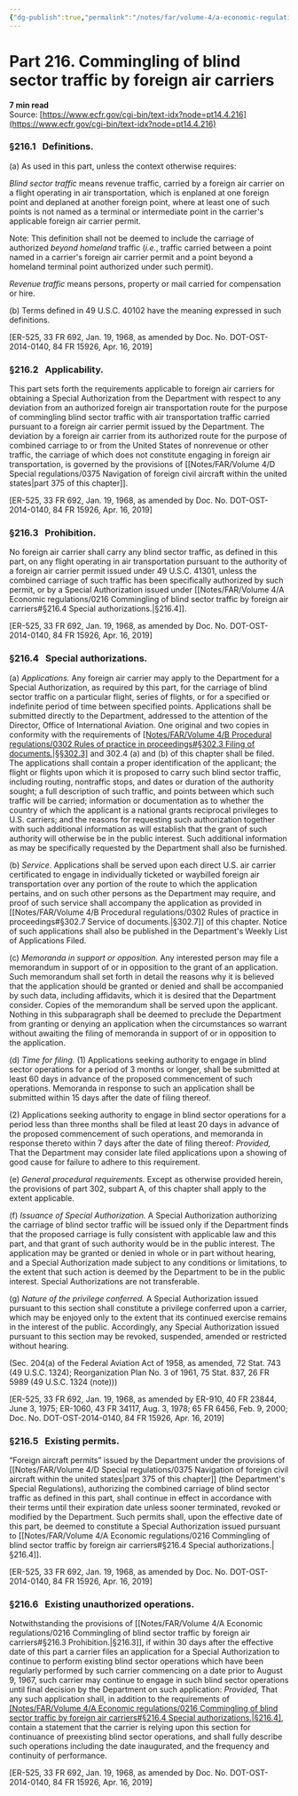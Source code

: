 ```yaml
---
{"dg-publish":true,"permalink":"/notes/far/volume-4/a-economic-regulations/0216-commingling-of-blind-sector-traffic-by-foreign-air-carriers/","title":"0216 Commingling of blind sector traffic by foreign air carriers"}
---
```



# Part 216. Commingling of blind sector traffic by foreign air carriers
**7 min read**  
Source: [https://www.ecfr.gov/cgi-bin/text-idx?node=pt14.4.216](https://www.ecfr.gov/cgi-bin/text-idx?node=pt14.4.216)

<div>

### §216.1   Definitions.

\(a\) As used in this part, unless the context otherwise requires:

*Blind sector traffic* means revenue traffic, carried by a foreign air carrier on a flight operating in air transportation, which is enplaned at one foreign point and deplaned at another foreign point, where at least one of such points is not named as a terminal or intermediate point in the carrier's applicable foreign air carrier permit.

<div>

Note: This definition shall not be deemed to include the carriage of authorized *beyond homeland* traffic (*i.e.*, traffic carried between a point named in a carrier's foreign air carrier permit and a point beyond a homeland terminal point authorized under such permit).

</div>

*Revenue traffic* means persons, property or mail carried for compensation or hire.

\(b\) Terms defined in 49 U.S.C. 40102 have the meaning expressed in such definitions.

\[ER-525, 33 FR 692, Jan. 19, 1968, as amended by Doc. No. DOT-OST-2014-0140, 84 FR 15926, Apr. 16, 2019\]

### §216.2   Applicability.

This part sets forth the requirements applicable to foreign air carriers for obtaining a Special Authorization from the Department with respect to any deviation from an authorized foreign air transportation route for the purpose of commingling blind sector traffic with air transportation traffic carried pursuant to a foreign air carrier permit issued by the Department. The deviation by a foreign air carrier from its authorized route for the purpose of combined carriage to or from the United States of nonrevenue or other traffic, the carriage of which does not constitute engaging in foreign air transportation, is governed by the provisions of [[Notes/FAR/Volume 4/D Special regulations/0375 Navigation of foreign civil aircraft within the united states\|part 375 of this chapter]].

\[ER-525, 33 FR 692, Jan. 19, 1968, as amended by Doc. No. DOT-OST-2014-0140, 84 FR 15926, Apr. 16, 2019\]

### §216.3   Prohibition.

No foreign air carrier shall carry any blind sector traffic, as defined in this part, on any flight operating in air transportation pursuant to the authority of a foreign air carrier permit issued under 49 U.S.C. 41301, unless the combined carriage of such traffic has been specifically authorized by such permit, or by a Special Authorization issued under [[Notes/FAR/Volume 4/A Economic regulations/0216 Commingling of blind sector traffic by foreign air carriers#§216.4   Special authorizations.\|§216.4]].

\[ER-525, 33 FR 692, Jan. 19, 1968, as amended by Doc. No. DOT-OST-2014-0140, 84 FR 15926, Apr. 16, 2019\]

### §216.4   Special authorizations.

\(a\) *Applications.* Any foreign air carrier may apply to the Department for a Special Authorization, as required by this part, for the carriage of blind sector traffic on a particular flight, series of flights, or for a specified or indefinite period of time between specified points. Applications shall be submitted directly to the Department, addressed to the attention of the Director, Office of International Aviation. One original and two copies in conformity with the requirements of [[Notes/FAR/Volume 4/B Procedural regulations/0302 Rules of practice in proceedings#§302.3   Filing of documents.\|§§302.3]](b) and 302.4 (a) and (b) of this chapter shall be filed. The applications shall contain a proper identification of the applicant; the flight or flights upon which it is proposed to carry such blind sector traffic, including routing, nontraffic stops, and dates or duration of the authority sought; a full description of such traffic, and points between which such traffic will be carried; information or documentation as to whether the country of which the applicant is a national grants reciprocal privileges to U.S. carriers; and the reasons for requesting such authorization together with such additional information as will establish that the grant of such authority will otherwise be in the public interest. Such additional information as may be specifically requested by the Department shall also be furnished.

\(b\) *Service.* Applications shall be served upon each direct U.S. air carrier certificated to engage in individually ticketed or waybilled foreign air transportation over any portion of the route to which the application pertains, and on such other persons as the Department may require, and proof of such service shall accompany the application as provided in [[Notes/FAR/Volume 4/B Procedural regulations/0302 Rules of practice in proceedings#§302.7   Service of documents.\|§302.7]] of this chapter. Notice of such applications shall also be published in the Department's Weekly List of Applications Filed.

\(c\) *Memoranda in support or opposition.* Any interested person may file a memorandum in support of or in opposition to the grant of an application. Such memorandum shall set forth in detail the reasons why it is believed that the application should be granted or denied and shall be accompanied by such data, including affidavits, which it is desired that the Department consider. Copies of the memorandum shall be served upon the applicant. Nothing in this subparagraph shall be deemed to preclude the Department from granting or denying an application when the circumstances so warrant without awaiting the filing of memoranda in support of or in opposition to the application.

\(d\) *Time for filing.* (1) Applications seeking authority to engage in blind sector operations for a period of 3 months or longer, shall be submitted at least 60 days in advance of the proposed commencement of such operations. Memoranda in response to such an application shall be submitted within 15 days after the date of filing thereof.

\(2\) Applications seeking authority to engage in blind sector operations for a period less than three months shall be filed at least 20 days in advance of the proposed commencement of such operations, and memoranda in response thereto within 7 days after the date of filing thereof: *Provided,* That the Department may consider late filed applications upon a showing of good cause for failure to adhere to this requirement.

\(e\) *General procedural requirements.* Except as otherwise provided herein, the provisions of part 302, subpart A, of this chapter shall apply to the extent applicable.

\(f\) *Issuance of Special Authorization.* A Special Authorization authorizing the carriage of blind sector traffic will be issued only if the Department finds that the proposed carriage is fully consistent with applicable law and this part, and that grant of such authority would be in the public interest. The application may be granted or denied in whole or in part without hearing, and a Special Authorization made subject to any conditions or limitations, to the extent that such action is deemed by the Department to be in the public interest. Special Authorizations are not transferable.

\(g\) *Nature of the privilege conferred.* A Special Authorization issued pursuant to this section shall constitute a privilege conferred upon a carrier, which may be enjoyed only to the extent that its continued exercise remains in the interest of the public. Accordingly, any Special Authorization issued pursuant to this section may be revoked, suspended, amended or restricted without hearing.

(Sec. 204(a) of the Federal Aviation Act of 1958, as amended, 72 Stat. 743 (49 U.S.C. 1324); Reorganization Plan No. 3 of 1961, 75 Stat. 837, 26 FR 5989 (49 U.S.C. 1324 (note)))

\[ER-525, 33 FR 692, Jan. 19, 1968, as amended by ER-910, 40 FR 23844, June 3, 1975; ER-1060, 43 FR 34117, Aug. 3, 1978; 65 FR 6456, Feb. 9, 2000; Doc. No. DOT-OST-2014-0140, 84 FR 15926, Apr. 16, 2019\]

### §216.5   Existing permits.

“Foreign aircraft permits” issued by the Department under the provisions of [[Notes/FAR/Volume 4/D Special regulations/0375 Navigation of foreign civil aircraft within the united states\|part 375 of this chapter]] (the Department's Special Regulations), authorizing the combined carriage of blind sector traffic as defined in this part, shall continue in effect in accordance with their terms until their expiration date unless sooner terminated, revoked or modified by the Department. Such permits shall, upon the effective date of this part, be deemed to constitute a Special Authorization issued pursuant to [[Notes/FAR/Volume 4/A Economic regulations/0216 Commingling of blind sector traffic by foreign air carriers#§216.4   Special authorizations.\|§216.4]].

\[ER-525, 33 FR 692, Jan. 19, 1968, as amended by Doc. No. DOT-OST-2014-0140, 84 FR 15926, Apr. 16, 2019\]

### §216.6   Existing unauthorized operations.

Notwithstanding the provisions of [[Notes/FAR/Volume 4/A Economic regulations/0216 Commingling of blind sector traffic by foreign air carriers#§216.3   Prohibition.\|§216.3]], if within 30 days after the effective date of this part a carrier files an application for a Special Authorization to continue to perform existing blind sector operations which have been regularly performed by such carrier commencing on a date prior to August 9, 1967, such carrier may continue to engage in such blind sector operations until final decision by the Department on such application: *Provided,* That any such application shall, in addition to the requirements of [[Notes/FAR/Volume 4/A Economic regulations/0216 Commingling of blind sector traffic by foreign air carriers#§216.4   Special authorizations.\|§216.4]](a), contain a statement that the carrier is relying upon this section for continuance of preexisting blind sector operations, and shall fully describe such operations including the date inaugurated, and the frequency and continuity of performance.

\[ER-525, 33 FR 692, Jan. 19, 1968, as amended by Doc. No. DOT-OST-2014-0140, 84 FR 15926, Apr. 16, 2019\]

</div>